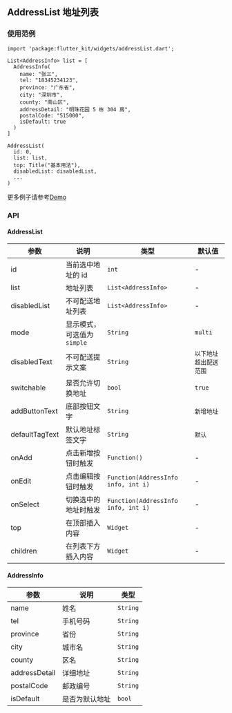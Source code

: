 ## AddressList 地址列表

### 使用范例

```
import 'package:flutter_kit/widgets/addressList.dart';

List<AddressInfo> list = [
  AddressInfo(
    name: "张三",
    tel: "18345234123",
    province: "广东省",
    city: "深圳市",
    county: "南山区",
    addressDetail: "明珠花园 5 栋 304 房",
    postalCode: "515000",
    isDefault: true
  )
]

AddressList(
  id: 0,
  list: list,
  top: Title("基本用法"),
  disabledList: disabledList,
  ...
)
```

更多例子请参考[Demo](../lib/routes/demoAddressList.dart)

### API

#### AddressList

| 参数  | 说明  | 类型  | 默认值  |
| ------------ | ------------ | ------------ | ------------ |
| id | 当前选中地址的 id | `int` | - |
| list | 地址列表 | `List<AddressInfo>` | - |
| disabledList | 不可配送地址列表 | `List<AddressInfo>` | - |
| mode | 显示模式，可选值为`simple` | `String` | `multi` |
| disabledText | 不可配送提示文案 | `String` | `以下地址超出配送范围` |
| switchable | 是否允许切换地址 | `bool` | `true` |
| addButtonText | 底部按钮文字 | `String` | `新增地址` |
| defaultTagText | 默认地址标签文字 | `String` | `默认` |
| onAdd | 点击新增按钮时触发 | `Function()` | - |
| onEdit | 点击编辑按钮时触发 | `Function(AddressInfo info, int i)` | - |
| onSelect | 切换选中的地址时触发 | `Function(AddressInfo info, int i)` | - |
| top | 在顶部插入内容 | `Widget` | - |
| children | 在列表下方插入内容 | `Widget` | - |

#### AddressInfo

| 参数  | 说明  | 类型  |
| ------------ | ------------ | ------------ |
| name | 姓名 | `String` |
| tel | 手机号码 | `String` |
| province | 省份 | `String` |
| city | 城市名 | `String` |
| county | 区名 | `String` |
| addressDetail | 详细地址 | `String` |
| postalCode | 邮政编号 | `String` |
| isDefault | 是否为默认地址 | `bool` |

